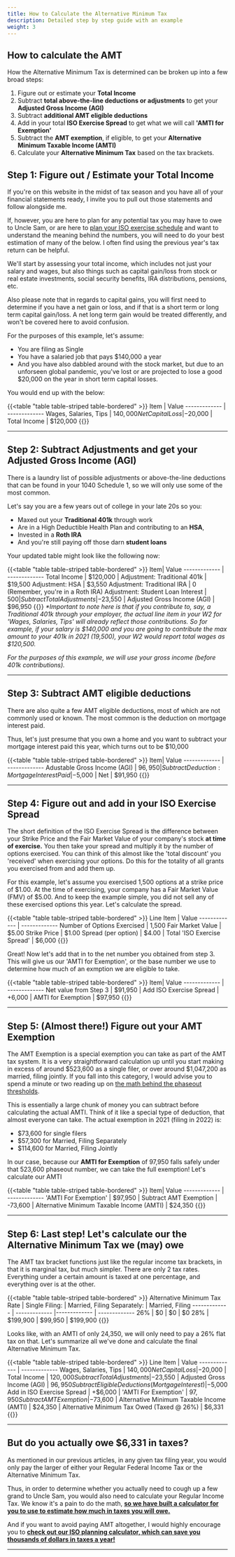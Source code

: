```yaml
---
title: How to Calculate the Alternative Minimum Tax
description: Detailed step by step guide with an example
weight: 3
---
```


How to calculate the AMT
----
How the Alternative Minimum Tax is determined can be broken up into a few broad steps:

1. Figure out or estimate your **Total Income**
2. Subtract **total above-the-line deductions or adjustments** to get your **Adjusted Gross Income (AGI)**
3. Subtract **additional AMT eligible deductions**
4. Add in your total **ISO Exercise Spread** to get what we will call **'AMTI for Exemption'**
5. Subtract the **AMT exemption**, if eligible, to get your **Alternative Minimum Taxable Income (AMTI)**
6. Calculate your **Alternative Minimum Tax** based on the tax brackets.

<!--But Actually...
----
In practice, the above process can often be a bit confusing because you are doing things differently than you would when calculating regular taxes. Thus, what is normally done is to add in a few extra steps that will seem a bit circuitous, but will generally be helpful for determining not just your AMTI but also your Regular Income Tax. This can come in handy when wanting to do things such as [plan out when to exercise your ISOs](/iso-exercise-planner).

So instead, we will do the following:

1. Figure out or estimate your **Total Income**
2. Subtract **total adjustments** to get your **Adjusted Gross Income (AGI)**
3. Figure out if you want to take the **Standard Deduction** or an **Itemized Deduction**
4. Subtract whichever **Deductions** to get your **Regular Taxable Income**
5. Figure out your ISO Exercise Spread, and add that alongside certain deductions that are ineligible in the AMT system to determine your **Alternative Minimum Taxable Income (AMTI)**. 
6. Take your AMTI and subtract the **AMT exemption** to get your 'Final Alternative Minimum Taxable Income' **(FAMTI)**
7. Calculate your **Alternative Minimum Tax**
8. Calculate your **Regular Income Tax**, which we won't go over in detail here but is automatically done [using our AMT calculator](/amt-calculator)
9. Figure out which tax is higher. You only need to pay the higher one! -->

Step 1: Figure out / Estimate your Total Income
----
If you're on this website in the midst of tax season and you have all of your financial statements ready, I invite you to pull out those statements and follow alongside me.

If, however, you are here to plan for any potential tax you may have to owe to Uncle Sam, or are here to [plan your ISO exercise schedule](/iso-exercise-planner) and want to understand the meaning behind the numbers, you will need to do your best estimation of many of the below. I often find using the previous year's tax return can be helpful.

We'll start by assessing your total income, which includes not just your salary and wages, but also things such as capital gain/loss from stock or real estate investments, social security benefits, IRA distributions, pensions, etc. 

Also please note that in regards to capital gains, you will first need to determine if you have a net gain or loss, and if that is a short term or long term capital gain/loss. A net long term gain would be treated differently, and won't be covered here to avoid confusion.

For the purposes of this example, let's assume:

- You are filing as Single
- You have a salaried job that pays $140,000 a year
- And you have also dabbled around with the stock market, but due to an unforseen global pandemic, you've lost or are projected to lose a good $20,000 on the year in short term capital losses. 

You would end up with the below:

{{<table "table table-striped table-bordered" >}}
  Item | Value 
  ------------- | -------------
 Wages, Salaries, Tips | $140,000
 Net Capital Loss | -$20,000
 |
 Total Income | $120,000
{{</table>}}

------------

Step 2: Subtract Adjustments and get your Adjusted Gross Income (AGI)
----
There is a laundry list of possible adjustments or above-the-line deductions that can be found in your 1040 Schedule 1, so we will only use some of the most common.

Let's say you are a few years out of college in your late 20s so you:

- Maxed out your **Traditional 401k** through work
- Are in a High Deductible Health Plan and contributing to an **HSA**,
- Invested in a **Roth IRA**
- And you're still paying off those darn **student loans**

Your updated table might look like the following now:

{{<table "table table-striped table-bordered" >}}
 Item| Value 
  ------------- | -------------
 Total Income | $120,000
 |
 Adjustment: Traditional 401k | $19,500
 Adjustment: HSA | $3,550
 Adjustment: Traditional IRA | 0 (Remember, you're in a Roth IRA)
 Adjustment: Student Loan Interest | $500
 |
 Subtract Total Adjustments | -$23,550
 |
 Adjusted Gross Income (AGI) | $96,950
{{</table>}}
_*Important to note here is that if you contribute to, say, a Traditional 401k through your employer, the actual line item in your W2 for 'Wages, Salaries, Tips' will already reflect those contributions. So for example, if your salary is $140,000 and you are going to contribute the max amount to your 401k in 2021 (19,500), your W2 would report total wages as $120,500._

_For the purposes of this example, we will use your gross income (before 401k contributions)._

------------

Step 3: Subtract AMT eligible deductions
----
There are also quite a few AMT eligible deductions, most of which are not commonly used or known. The most common is the deduction on mortgage interest paid. <!--Truthfully, calculating this could be a pain if you have a jumbo loan, due to the restrictions placed by the Tax Cuts and Jobs act of 2017. You can read more about it here -->

Thus, let's just presume that you own a home and you want to subtract your mortgage interest paid this year, which turns out to be $10,000

{{<table "table table-striped table-bordered" >}}
 Item| Value 
  ------------- | -------------
 Adustable Gross Income (AGI) | $96,950
 |
 Subtract Deduction: Mortgage Interest Paid | -$5,000
 |
 Net | $91,950
{{</table>}}

------------

Step 4: Figure out and add in your ISO Exercise Spread
----
The short definition of the ISO Exercise Spread is the difference between your Strike Price and the Fair Market Value of your company's stock **at time of exercise.** You then take your spread and multiply it by the number of options exercised. You can think of this almost like the 'total discount' you 'received' when exercising your options. Do this for the totality of all grants you exercised from and add them up.

For this example, let's assume you exercised 1,500 options at a strike price of $1.00. At the time of exercising, your company has a Fair Market Value (FMV) of $5.00. And to keep the example simple, you did not sell any of these exercised options this year. Let's calculate the spread.

{{<table "table table-striped table-bordered" >}}
  Line Item | Value 
  ------------- | -------------
 Number of Options Exercised | 1,500
 Fair Market Value | $5.00
 Strike Price | $1.00
 Spread (per option) | $4.00
 |
 Total 'ISO Exercise Spread' | $6,000
 {{</table>}}

 Great! Now let's add that in to the net number you obtained from step 3. This will give us our 'AMTI for Exemption', or the base number we use to determine how much of an exmption we are eligible to take.

{{<table "table table-striped table-bordered" >}}
 Item| Value 
  ------------- | -------------
 Net value from Step 3 | $91,950
 |
 Add ISO Exercise Spread | +6,000
 |
 AMTI for Exemption | $97,950
{{</table>}}

------------

Step 5: (Almost there!) Figure out your AMT Exemption
----

The AMT Exemption is a special exemption you can take as part of the AMT tax system. It is a very straightforward calculation up until you start making in excess of around $523,600 as a single filer, or over around $1,047,200 as married, filing jointly. If you fall into this category, I would advise you to spend a minute or two reading up on [the math behind the phaseout thresholds](/posts/amt-regular-tax-differences).

This is essentially a large chunk of money you can subtract before calculating the actual AMTI. Think of it like a special type of deduction, that almost everyone can take. The actual exemption in 2021 (filing in 2022) is:

- $73,600 for single filers
- $57,300 for Married, Filing Separately
- $114,600 for Married, Filing Jointly

In our case, because our **AMTI for Exemption** of 97,950 falls safely under that 523,600 phaseout number, we can take the full exemption! Let's calculate our AMTI

{{<table "table table-striped table-bordered" >}}
 Item| Value 
  ------------- | -------------
 'AMTI For Exemption' | $97,950
 |
 Subtract AMT Exemption | -73,600
 |
 Alternative Minimum Taxable Income (AMTI) | $24,350
{{</table>}}

------------

Step 6: Last step! Let's calculate our the Alternative Minimum Tax we (may) owe
----

The AMT tax bracket functions just like the regular income tax brackets, in that it is marginal tax, but much simpler. There are only 2 tax rates. Everything under a certain amount is taxed at one percentage, and everything over is at the other. 

{{<table "table table-striped table-bordered" >}}
  Alternative Minimum Tax Rate | Single Filing: | Married, Filing Separately: | Married, Filing 
  ------------- | ------------- |------------- | -------------
 26% | $0 | $0 | $0
 28% | $199,900 | $99,950 | $199,900
{{</table>}}

Looks like, with an AMTI of only 24,350, we will only need to pay a 26% flat tax on that. Let's summarize all we've done and calculate the final Alternative Minimum Tax.

{{<table "table table-striped table-bordered" >}}
  Line Item | Value 
  ------------- | -------------
 Wages, Salaries, Tips | $140,000
 Net Capital Loss | -$20,000
 |
 Total Income | $120,000
 Subtract Total Adjustments | -$23,550
 |
 Adjusted Gross Income (AGI) | $96,950
 Subtract Eligible Deductions (Mortgage Interest) | -$5,000
 Add in ISO Exercise Spread | +$6,000
 |
 'AMTI For Exemption' | $97,950
 Subtract AMT Exemption | -$73,600
 |
 Alternative Minimum Taxable Income (AMTI) | $24,350
 |
 Alternative Minimum Tax Owed (Taxed @ 26%) | $6,331
 {{</table>}}


-----------

But do you actually owe $6,331 in taxes?
----

As mentioned in our previous articles, in any given tax filing year, you would only pay the larger of either your Regular Federal Income Tax or the Alternative Minimum Tax.

Thus, in order to determine whether you actually need to cough up a few grand to Uncle Sam, you would also need to calculate your Regular Income Tax. We know it's a pain to do the math, **[so we have built a calculator for you to use to estimate how much in taxes you will owe.](/amt-calculator)**

And if you want to avoid paying AMT altogether, I would highly encourage you to **[check out our ISO planning calculator, which can save you thousands of dollars in taxes a year!](/iso-exercise-planner)**

<!--Step 3: Standard Deduction or Itemized Deduction?
----
The next step is to determine which deduction to take. If you can itemize a number of eligible deductions such that they all add up to more than the standard deduction, you should take the itemized deduction. If you are unsure which to take, that is fine. Our calculator and most tax programs will do the math for you. 

But as a guideline, here are some of the most common things to look out for that might make it more beneficial for you to itemize, each with articles of how they're calculated:

- A large amount of medical and dental expenses paid
- State and local real estate / property taxes (SALT Tax)
- Home Mortgage interest
- Large amounts of gifts to charity

For the purposes of this exercise, we'll assume you recently bought a home and have been paying your mortgage, with a large property tax bill coming up. In addition, you don't expect any huge medical or dental procedures this year.

{{<table "table table-striped table-bordered" >}}
  Deductions | Value 
  ------------- | -------------
 Home Mortgage Interest Paid | $8,000
 SALT (via property tax) | $2,500
 |
 Total Itemized Deduction | $10,500
 Standard Deduction | $12,400
 {{</table>}}

Based on these calculations above, this means you should just take the **standard deduction** to reduce your taxes!  

Step 4: Subtract your deduction from your AGI to get your Regular Taxable Income
----
Remember, this is the 'taxable income' you would use to calculate your Regular Income Tax
{{<table "table table-striped table-bordered" >}}
  Line Item | Value 
  ------------- | -------------
 Total Income | $120,000
 Subtract Total Adjustments | -$23,550
 |
 Adjusted Gross Income (AGI) | $96,950
 Subtract Standard Deduction | -$12,400
 |
 Regular Taxable Income | $84,550
 {{</table>}}

Step 5: Figure out your Alternative Minimum Taxable Income (AMTI)
----

Using the Regular Taxable Income we've determined as the starting point, we need to add in a few things to determine our AMTI. These are commonly **specific ineligible deductions** and your **ISO Exercise Spread**. 

For the first piece, the most common AMT specific ineligible deductions include the below. [You can read more about the differences here](/posts/amt-regular-tax-differences).

- Personal Exemptions (which are currently removed from the tax system altogether)
- The Standard Deduction, if you took it. Else, if you took the itemized deduction:
- Medical Expense Deductions
- State and local real estate / property taxes (SALT)

In our case we, we only took the standard deduction ($12,400) so we only need to worry about that.

The second piece is around your ISO Exercise Spread. The short definition of the ISO Exercise Spread is the difference between your Strike Price and the Fair Market Value of your company's stock at time of exercise. You then take your spread and multiply it by the number of options exercised. You can think of this almost like the 'total discount' you 'received' when exercising your options. -->

<!--There are many other caveats such as whether you sell any of your exercised options in the same calendar year. For more details, check out this article which explains everything in simple terms!-->

<!-- It is important to mention a not so well known fact here:

If you exercise options and sell them in the same **calendar year**, those options/stocks are not eliigble for AMT
----

In other words, you do not include them in the below calculation! But they would, by default, be included in your capital gains line item above (i.e. they would be included in your regular income tax calculation and classified as short term gains, so it's not like you're 'saving' money).

For this example, let's assume you exercised 1,500 options at a strike price of $1.00. At the time of exercising, your company has a Fair Market Value (FMV) of $5.00. And to keep the example simple, you did not sell any of these exercised options this year. Let's calculate the spread.

{{<table "table table-striped table-bordered" >}}
  Line Item | Value 
  ------------- | -------------
 Number of Options Exercised | 1,500
 Fair Market Value | $5.00
 Strike Price | $1.00
 Spread (per option) | $4.00
 |
 Total 'ISO Exercise Spread' | $6,000
 {{</table>}}

Now that we have our 2 additional components, let's calculate the AMTI

{{<table "table table-striped table-bordered" >}}
  Line Item | Value 
  ------------- | -------------
 Total Income | $120,000
 Subtract Total Adjustments | -$23,550
 |
 Adjusted Gross Income (AGI) | $96,950
 Subtract Standard Deduction | -$12,400
 |
 Regular Taxable Income | $84,550
 Add back in Ineligible Deductions (standard deduction, in our case)| +$12,400
 Add in your ISO Exercise Spread | +$6,000
 | 
 Alternative Minimum Taxable Income (AMTI) | $102,950
 {{</table>}}
 
Step 6: Subtract your AMT Exemption to get your Final AMTI
----
The AMT Exemption is a special exemption you can take as part of the AMT tax system. It is a very straightforward calculation up until you start making in excess of around $500,000 as a single filer, or over around $1 million dollars as married, filing jointly. If you fall into this category, I would advise you to spend a minute or two reading up on [the math behind the phaseout thresholds](/posts/amt-regular-tax-differences).

This is essentially a large chunk of money you can subtract from your AMTI before calculating the actual AMT you owe. Think of it like a special type of standard deduction, that almost everyone can take. The exemption is:

- $72,900 for single filers in 2020 and 
- $113,400 for Married, Filing Jointly in 2020
 
 {{<table "table table-striped table-bordered" >}}
  Line Item | Value 
  ------------- | -------------
 Total Income | $120,000
 Subtract Total Adjustments | -$23,550
 |
 Adjusted Gross Income (AGI) | $96,950
 Subtract Standard Deduction | -$12,400
 |
 Regular Taxable Income | $84,550
 Add back in Ineligible Deductions (standard deduction, in our case)| +$12,400
 Add in your ISO Exercise Spread | +$6,000
 | 
 Alternative Minimum Taxable Income (AMTI) | $102,950
 Subtract AMT Exemption | -$72,900
 |
 'Final Alternative Minimum Taxable Income (FAMTI)' | $30,050
 {{</table>}}

Step 7: Calculate your Alternative Minimum Tax
----
We're at the home stretch! All that's left is to calculate your AMT and Regular Income tax, and figure out which is larger.

The AMT tax bracket functions just like the regular income tax brackets, in that it is marginal tax, but much simpler. There are only 2 tax rates. Everything under a certain amount is taxed at one percentage, and everything over is at the other. 

Note, this is one of the few instances where being Married could increase the overall taxes you owe. See below and notice how the 28% tax rate threshold is the same regardless of if you're single or not.

{{<table "table table-striped table-bordered" >}}
  Alternative Minimum Tax Rate | Single Filing, Taxable Income Over | Married, Filing Jointly, Taxable Income Over
  ------------- | ------------- |-------------
 26% | $0 | $0
 28% | $197,900 | $197,900
{{</table>}}

In our case, luckily, our FAMTI of $30,050 is much lower than the thershold of $197,900. This means everything will be taxed at a 26% tax rate, which brings us to our final number - the AMT we actually owe!

{{<table "table table-striped table-bordered" >}}
  Line Item | Value 
  ------------- | -------------
 Total Income | $120,000
 Subtract Total Adjustments | -$23,550
 |
 Adjusted Gross Income (AGI) | $96,950
 Subtract Standard Deduction | -$12,400
 |
 Regular Taxable Income | $84,550
 Add back in Ineligible Deductions (standard deduction, in our case)| +$12,400
 Add in your ISO Exercise Spread | +$6,000
 | 
 Alternative Minimum Taxable Income (AMTI) | $102,950
 Subtract AMT Exemption | -$72,900
 |
 'Final Alternative Minimum Taxable Income (FAMTI)' | $30,050
 |
 Alternative Minimum Tax Owed (Taxed @ 26%) | $7,813
 {{</table>}}

 Step 8: Calculate your Regular Income Tax
----
But do you actually need to pay that **$7,813?**

It all depends if this number is greater than or less than your regular income tax! There are many websites that show you how to calculate the regular income tax you may owe, so I won't go into detail here. Using all the same parameters that we have used throughout this example:

Take my word for it, but your regular income tax would come out to: **$14,391**

 Step 9: So... what do I owe?
----
You would owe: $14,391

Because your AMT comes out to less than your Regular Income Tax, you wouldn't need to worry about your AMT at all! Just pay your regular income tax as you normally would, and you'll be good to go. 

In the event that your AMT is higher than your Regular income tax, your tax program may just register the net difference as an additional line item. For example, if your AMT came out to $12,000 and your Regular Income Tax came out to $10,000, you might just see a line item saying "$2,000 for AMT" such that your total tax owed comes out to $12,000. 

I should also mention that all of this is still within the realm of **FEDERAL** income taxes, including FICA (SSI and Medicare taxes). None of this takes into account state taxes, which is a whole 'nother ball game. Luckily, only a few states have AMT at the state level, and we'll have an article up soon detailing this.

This exercise is most useful if you want to plan for how much of your ISO to exercise this year, such that this exact scenario arises. This way, you could exercise the maximum amount of options early enough, but not exercise too many to trigger having to pay AMT. You could do the math yourself on Excel, but if you don't feel like doing it manually, [we've luckily built out a planning tool here](/iso-exercise-planner) -->

------
